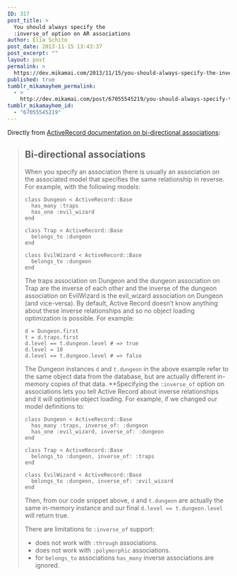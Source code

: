 ```yaml
---
ID: 317
post_title: >
  You should always specify the
  :inverse_of option on AR associations
author: Elia Schito
post_date: 2013-11-15 13:43:37
post_excerpt: ""
layout: post
permalink: >
  https://dev.mikamai.com/2013/11/15/you-should-always-specify-the-inverseof-option/
published: true
tumblr_mikamayhem_permalink:
  - >
    http://dev.mikamai.com/post/67055545219/you-should-always-specify-the-inverseof-option
tumblr_mikamayhem_id:
  - "67055545219"
---
```

<p>Directly from <a href="http://api.rubyonrails.org/classes/ActiveRecord/Associations/ClassMethods.html#label-Bi-directional+associations">ActiveRecord documentation on bi-directional associations</a>:</p>

<blockquote>
  <h2>Bi-directional associations</h2>
  
  <p>When you specify an association there is usually an association on the associated model that specifies the same relationship in reverse. For example, with the following models:</p>

<pre><code>class Dungeon &lt; ActiveRecord::Base
  has_many :traps
  has_one :evil_wizard
end

class Trap &lt; ActiveRecord::Base
  belongs_to :dungeon
end

class EvilWizard &lt; ActiveRecord::Base
  belongs_to :dungeon
end
</code></pre>
  
  <p>The traps association on Dungeon and the dungeon association on Trap are the inverse of each other and the inverse of the dungeon association on EvilWizard is the evil_wizard association on Dungeon (and vice-versa). By default, Active Record doesn’t know anything about these inverse relationships and so no object loading optimization is possible. For example:</p>

<pre><code>d = Dungeon.first
t = d.traps.first
d.level == t.dungeon.level # =&gt; true
d.level = 10
d.level == t.dungeon.level # =&gt; false
</code></pre>
  
  <p>The Dungeon instances <code>d</code> and <code>t.dungeon</code> in the above example refer to the same object data from the database, but are actually different in-memory copies of that data. **Specifying the <code>:inverse_of</code> option on associations lets you tell Active Record about inverse relationships and it will optimise object loading. For example, if we changed our model definitions to:</p>

<pre><code>class Dungeon &lt; ActiveRecord::Base
  has_many :traps, inverse_of: :dungeon
  has_one :evil_wizard, inverse_of: :dungeon
end

class Trap &lt; ActiveRecord::Base
  belongs_to :dungeon, inverse_of: :traps
end

class EvilWizard &lt; ActiveRecord::Base
  belongs_to :dungeon, inverse_of: :evil_wizard
end
</code></pre>
  
  <p>Then, from our code snippet above, <code>d</code> and <code>t.dungeon</code> are actually the same in-memory instance and our final <code>d.level == t.dungeon.level</code> will return true.</p>
  
  <p>There are limitations to <code>:inverse_of</code> support:</p>
  
  <ul><li>does not work with <code>:through</code> associations.</li>
  <li>does not work with <code>:polymorphic</code> associations.</li>
  <li>for <code>belongs_to</code> associations <code>has_many</code> inverse associations are ignored.</li>
  </ul></blockquote>